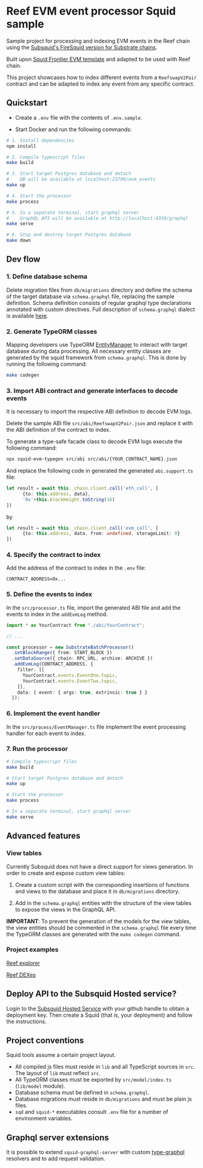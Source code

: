 # Reef EVM event processor Squid sample

Sample project for processing and indexing EVM events in the Reef chain using the [Subsquid's FireSquid version for Substrate chains](https://docs.subsquid.io/firesquid/substrate-indexing/).

Built upon [Squid Frontier EVM template](https://github.com/subsquid/squid-frontier-evm-template) and adapted to be used with Reef chain.

This project showcases how to index different events from a `ReefswapV2Pair` contract and can be adapted to index any event from any specific contract.


## Quickstart

- Create a `.env` file with the contents of `.env.sample`.

- Start Docker and run the following commands:

```bash
# 1. Install dependencies
npm install

# 2. Compile typescript files
make build

# 3. Start target Postgres database and detach
#    DB will be available at localhost:23799/evm_events
make up

# 4. Start the processor
make process

# 5. In a separate terminal, start graphql server
#    GraphQL API will be available at http://localhost:4350/graphql
make serve

# 6. Stop and destroy target Postgres database
make down
```


## Dev flow

### 1. Define database schema

Delete migration files from `db/migrations` directory and define the schema of the target database via `schema.graphql` file, replacing the sample definition.
Schema definition consists of regular graphql type declarations annotated with custom directives.
Full description of `schema.graphql` dialect is available [here](https://docs.subsquid.io/firesquid/basics/intro/).

### 2. Generate TypeORM classes

Mapping developers use TypeORM [EntityManager](https://typeorm.io/#/working-with-entity-manager)
to interact with target database during data processing. All necessary entity classes are
generated by the squid framework from `schema.graphql`. This is done by running the following command:

```bash
make codegen
```

### 3. Import ABI contract and generate interfaces to decode events

It is necessary to import the respective ABI definition to decode EVM logs.

Delete the sample ABI file `src/abi/ReefswapV2Pair.json` and replace it with the ABI definition of the contract to index.

To generate a type-safe facade class to decode EVM logs execute the following command:

```bash
npx squid-evm-typegen src/abi src/abi/{YOUR_CONTRACT_NAME}.json
```

And replace the following code in generated the generated `abi.support.ts` file:

```ts
let result = await this._chain.client.call('eth_call', [
      {to: this.address, data},
      '0x'+this.blockHeight.toString(16)
])
```
by

```ts
let result = await this._chain.client.call('evm_call', [
      {to: this.address, data, from: undefined, storageLimit: 0}
])
```

### 4. Specify the contract to index

Add the address of the contract to index in the `.env` file:

```
CONTRACT_ADDRESS=0x...
```

### 5. Define the events to index

In the `src/processor.ts` file, import the generated ABI file and add the events to index in the `addEvmLog` method.

```ts
import * as YourContract from "./abi/YourContract";

// ...

const processor = new SubstrateBatchProcessor()
  .setBlockRange({ from: START_BLOCK })
  .setDataSource({ chain: RPC_URL, archive: ARCHIVE })
  .addEvmLog(CONTRACT_ADDRESS, {
    filter: [[
      YourContract.events.EventOne.topic,
      YourContract.events.EventTwo.topic,
    ]],
    data: { event: { args: true, extrinsic: true } }
  });
```

### 6. Implement the event handler

In the `src/process/EventManager.ts` file implement the event processing handler for each event to index.

### 7. Run the processor

```bash
# Compile typescript files
make build

# Start target Postgres database and detach
make up

# Start the processor
make process

# In a separate terminal, start graphql server
make serve
```

## Advanced features

### View tables

Currently Subsquid does not have a direct support for views generation. In order to create and expose custom view tables:

1. Create a custom script with the corresponding insertions of functions and views to the database and place it in `db/migrations` directory.

2. Add in the `schema.graphql` entities with the structure of the view tables to expose the views in the GraphQL API.

**IMPORTANT**: To prevent the generation of the models for the view tables, the view entities should be commented in the `schema.graphql` file every time the TypeORM classes are generated with the `make codegen` command.


### Project examples

[Reef explorer](https://github.com/reef-chain/subsquid-processor)

[Reef DEXes](https://github.com/reef-defi/subsquid-dex-indexer)


## Deploy API to the Subsquid Hosted service?

Login to the [Subsquid Hosted Service](https://app.subsquid.io) with your github handle to obtain a deployment key. Then create a Squid (that is, your deployment) and follow the instructions.


## Project conventions

Squid tools assume a certain project layout.

* All compiled js files must reside in `lib` and all TypeScript sources in `src`.
The layout of `lib` must reflect `src`.
* All TypeORM classes must be exported by `src/model/index.ts` (`lib/model` module).
* Database schema must be defined in `schema.graphql`.
* Database migrations must reside in `db/migrations` and must be plain js files.
* `sqd` and `squid-*` executables consult `.env` file for a number of environment variables.


## Graphql server extensions

It is possible to extend `squid-graphql-server` with custom
[type-graphql](https://typegraphql.com) resolvers and to add request validation.
